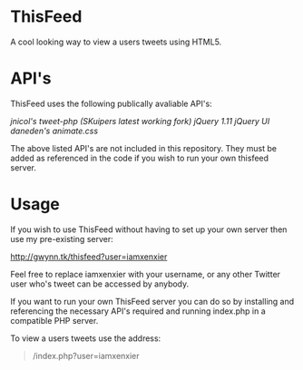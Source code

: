 ThisFeed
================================================================================

A cool looking way to view a users tweets using HTML5.

API's
=====

ThisFeed uses the following publically avaliable API's:

*jnicol's tweet-php (SKuipers latest working fork)*
*jQuery 1.11*
*jQuery UI*
*daneden's animate.css*

The above listed API's are not included in this repository. They must be
added as referenced in the code if you wish to run your own thisfeed server.

Usage
=====

If you wish to use ThisFeed without having to set up your own server then use my
pre-existing server:

http://gwynn.tk/thisfeed?user=iamxenxier

Feel free to replace iamxenxier with your username, or any other Twitter
user who's tweet can be accessed by anybody.

If you want to run your own ThisFeed server you can do so by installing and
referencing the necessary API's required and running index.php in a  compatible
PHP server.

To view a users tweets use the address:

> /index.php?user=iamxenxier